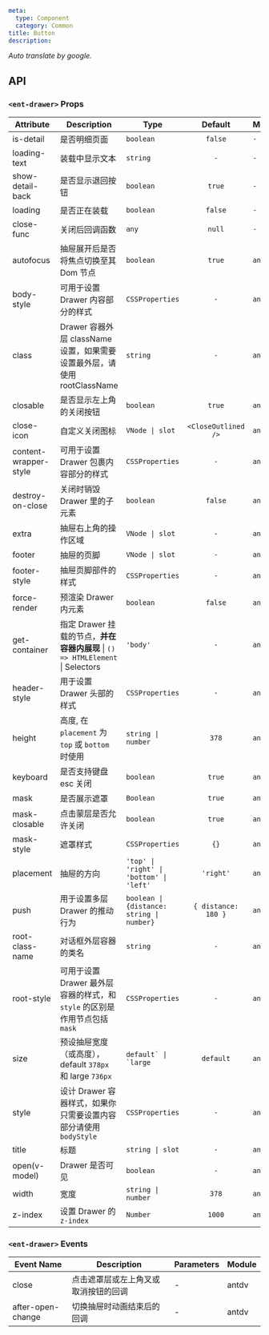 ```yaml
meta:
  type: Component
  category: Common
title: Button
description: 
```

*Auto translate by google.*


## API


### `<ent-drawer>` Props

|Attribute|Description|Type|Default|Module|version|
|---|---|---|:---:|---|:---|
|is-detail|是否明细页面|`boolean`|`false`|`-`||
|loading-text|装载中显示文本|`string`|`-`|`-`||
|show-detail-back|是否显示退回按钮|`boolean`|`true`|`-`||
|loading|是否正在装载|`boolean`|`false`|`-`||
|close-func|关闭后回调函数|`any`|`null`|`-`||
|autofocus|抽屉展开后是否将焦点切换至其 Dom 节点|`boolean`|`true`|`antdv`|3.0.0|
|body-style|可用于设置 Drawer 内容部分的样式|`CSSProperties`|`-`|`antdv`||
|class|Drawer 容器外层 className 设置，如果需要设置最外层，请使用 rootClassName|`string`|`-`|`antdv`||
|closable|是否显示左上角的关闭按钮|`boolean`|`true`|`antdv`||
|close-icon|自定义关闭图标|`VNode \| slot`|``<CloseOutlined />``|`antdv`|3.0.0|
|content-wrapper-style|可用于设置 Drawer 包裹内容部分的样式|`CSSProperties`|`-`|`antdv`|3.0.0|
|destroy-on-close|关闭时销毁 Drawer 里的子元素|`boolean`|`false`|`antdv`||
|extra|抽屉右上角的操作区域|`VNode \| slot`|`-`|`antdv`|3.0.0|
|footer|抽屉的页脚|`VNode \| slot`|`-`|`antdv`|3.0.0|
|footer-style|抽屉页脚部件的样式|`CSSProperties`|`-`|`antdv`|3.0.0|
|force-render|预渲染 Drawer 内元素|`boolean`|`false`|`antdv`|3.0.0|
|get-container|指定 Drawer 挂载的节点，**并在容器内展现** \| `() => HTMLElement` \| Selectors|`'body'`|`-`|`antdv`||
|header-style|用于设置 Drawer 头部的样式|`CSSProperties`|`-`|`antdv`|3.0.0|
|height|高度, 在 `placement` 为 `top` 或 `bottom` 时使用|`string \| number`|`378`|`antdv`||
|keyboard|是否支持键盘 esc 关闭|`boolean`|`true`|`antdv`||
|mask|是否展示遮罩|`Boolean`|`true`|`antdv`||
|mask-closable|点击蒙层是否允许关闭|`boolean`|`true`|`antdv`||
|mask-style|遮罩样式|`CSSProperties`|`{}`|`antdv`||
|placement|抽屉的方向|`'top' \| 'right' \| 'bottom' \| 'left'`|`'right'`|`antdv`||
|push|用于设置多层 Drawer 的推动行为|`boolean \| {distance: string \| number}`|`{ distance: 180 }`|`antdv`|3.0.0|
|root-class-name|对话框外层容器的类名|`string`|`-`|`antdv`|4.0|
|root-style|可用于设置 Drawer 最外层容器的样式，和 `style` 的区别是作用节点包括 `mask`|`CSSProperties`|`-`|`antdv`|4.0|
|size|预设抽屉宽度（或高度），default `378px` 和 large `736px`|``default` \| `large``|``default``|`antdv`|3.0.0|
|style|设计 Drawer 容器样式，如果你只需要设置内容部分请使用 `bodyStyle`|`CSSProperties`|`-`|`antdv`||
|title|标题|`string \| slot`|`-`|`antdv`||
|open(v-model)|Drawer 是否可见|`boolean`|`-`|`antdv`|4.0|
|width|宽度|`string \| number`|`378`|`antdv`||
|z-index|设置 Drawer 的 `z-index`|`Number`|`1000`|`antdv`||
### `<ent-drawer>` Events

|Event Name|Description|Parameters|Module|
|---|---|---|---|
|close|点击遮罩层或左上角叉或取消按钮的回调|-|antdv|
|after-open-change|切换抽屉时动画结束后的回调|-|antdv|


